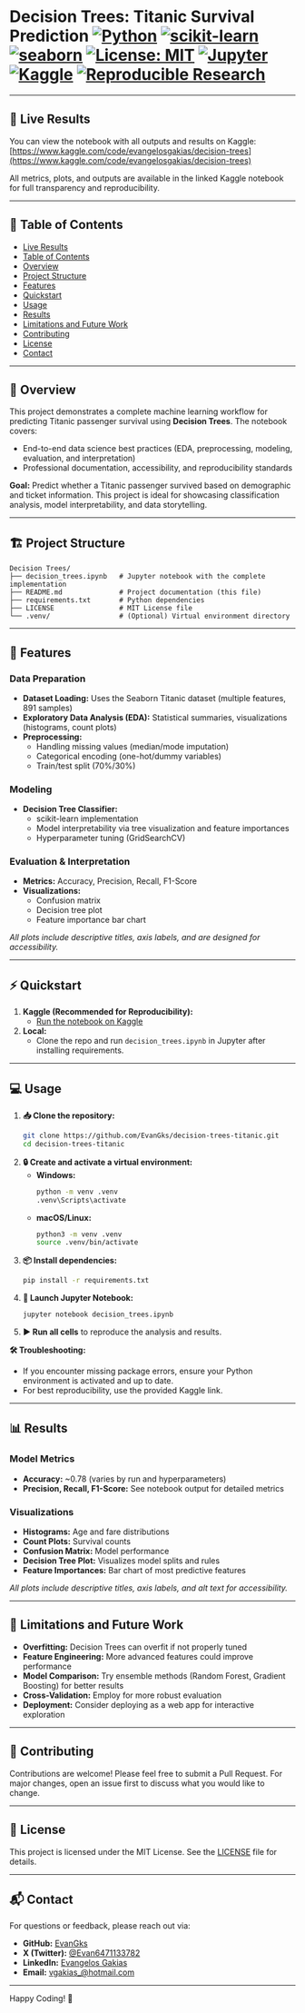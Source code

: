# Decision Trees: Titanic Survival Prediction  [![Python](https://img.shields.io/badge/Python-3.8%2B-blue.svg)](https://www.python.org/) [![scikit-learn](https://img.shields.io/badge/scikit--learn-0.24%2B-f7931e?logo=scikit-learn&logoColor=white)](https://scikit-learn.org/stable/) [![seaborn](https://img.shields.io/badge/seaborn-0.11%2B-4c8cbf?logo=seaborn&logoColor=white)](https://seaborn.pydata.org/) [![License: MIT](https://img.shields.io/badge/License-MIT-yellow.svg)](./LICENSE) [![Jupyter](https://img.shields.io/badge/Jupyter-Notebook-orange.svg)](https://jupyter.org/) [![Kaggle](https://img.shields.io/badge/Kaggle-Notebook-blue.svg)](https://www.kaggle.com/code/evangelosgakias/decision-trees) [![Reproducible Research](https://img.shields.io/badge/Reproducible-Yes-brightgreen.svg)](https://www.kaggle.com/code/evangelosgakias/decision-trees)

---

## 🚀 Live Results

You can view the notebook with all outputs and results on Kaggle:
[https://www.kaggle.com/code/evangelosgakias/decision-trees](https://www.kaggle.com/code/evangelosgakias/decision-trees)

All metrics, plots, and outputs are available in the linked Kaggle notebook for full transparency and reproducibility.

---

## 📑 Table of Contents
- [Live Results](#-live-results)
- [Table of Contents](#-table-of-contents)
- [Overview](#-overview)
- [Project Structure](#-project-structure)
- [Features](#-features)
- [Quickstart](#-quickstart)
- [Usage](#-usage)
- [Results](#-results)
- [Limitations and Future Work](#-limitations-and-future-work)
- [Contributing](#-contributing)
- [License](#-license)
- [Contact](#-contact)

---

## 📝 Overview

This project demonstrates a complete machine learning workflow for predicting Titanic passenger survival using **Decision Trees**. The notebook covers:
- End-to-end data science best practices (EDA, preprocessing, modeling, evaluation, and interpretation)
- Professional documentation, accessibility, and reproducibility standards

**Goal:** Predict whether a Titanic passenger survived based on demographic and ticket information. This project is ideal for showcasing classification analysis, model interpretability, and data storytelling.

---

## 🏗️ Project Structure

```
Decision Trees/
├── decision_trees.ipynb   # Jupyter notebook with the complete implementation
├── README.md              # Project documentation (this file)
├── requirements.txt       # Python dependencies
├── LICENSE                # MIT License file
└── .venv/                 # (Optional) Virtual environment directory
```

---

## 🚀 Features

### Data Preparation
- **Dataset Loading:** Uses the Seaborn Titanic dataset (multiple features, 891 samples)
- **Exploratory Data Analysis (EDA):** Statistical summaries, visualizations (histograms, count plots)
- **Preprocessing:**
  - Handling missing values (median/mode imputation)
  - Categorical encoding (one-hot/dummy variables)
  - Train/test split (70%/30%)

### Modeling
- **Decision Tree Classifier:**
  - scikit-learn implementation
  - Model interpretability via tree visualization and feature importances
  - Hyperparameter tuning (GridSearchCV)

### Evaluation & Interpretation
- **Metrics:** Accuracy, Precision, Recall, F1-Score
- **Visualizations:**
  - Confusion matrix
  - Decision tree plot
  - Feature importance bar chart

*All plots include descriptive titles, axis labels, and are designed for accessibility.*

---

## ⚡ Quickstart

1. **Kaggle (Recommended for Reproducibility):**
   - [Run the notebook on Kaggle](https://www.kaggle.com/code/evangelosgakias/decision-trees)
2. **Local:**
   - Clone the repo and run `decision_trees.ipynb` in Jupyter after installing requirements.

---

## 💻 Usage

1. **📥 Clone the repository:**
   ```bash
   git clone https://github.com/EvanGks/decision-trees-titanic.git
   cd decision-trees-titanic
   ```
2. **🔒 Create and activate a virtual environment:**
   - **Windows:**
     ```bash
     python -m venv .venv
     .venv\Scripts\activate
     ```
   - **macOS/Linux:**
     ```bash
     python3 -m venv .venv
     source .venv/bin/activate
     ```
3. **📦 Install dependencies:**
   ```bash
   pip install -r requirements.txt
   ```
4. **🚀 Launch Jupyter Notebook:**
   ```bash
   jupyter notebook decision_trees.ipynb
   ```
5. **▶️ Run all cells** to reproduce the analysis and results.

**🛠️ Troubleshooting:**
- If you encounter missing package errors, ensure your Python environment is activated and up to date.
- For best reproducibility, use the provided Kaggle link.

---

## 📊 Results

### Model Metrics
- **Accuracy:** ~0.78 (varies by run and hyperparameters)
- **Precision, Recall, F1-Score:** See notebook output for detailed metrics

### Visualizations
- **Histograms:** Age and fare distributions
- **Count Plots:** Survival counts
- **Confusion Matrix:** Model performance
- **Decision Tree Plot:** Visualizes model splits and rules
- **Feature Importances:** Bar chart of most predictive features

*All plots include descriptive titles, axis labels, and alt text for accessibility.*

---

## 📝 Limitations and Future Work

- **Overfitting:** Decision Trees can overfit if not properly tuned
- **Feature Engineering:** More advanced features could improve performance
- **Model Comparison:** Try ensemble methods (Random Forest, Gradient Boosting) for better results
- **Cross-Validation:** Employ for more robust evaluation
- **Deployment:** Consider deploying as a web app for interactive exploration

---

## 🤝 Contributing

Contributions are welcome! Please feel free to submit a Pull Request. For major changes, open an issue first to discuss what you would like to change.

---

## 📝 License

This project is licensed under the MIT License. See the [LICENSE](./LICENSE) file for details.

---

## 📬 Contact

For questions or feedback, please reach out via:
- **GitHub:** [EvanGks](https://github.com/EvanGks)
- **X (Twitter):** [@Evan6471133782](https://x.com/Evan6471133782)
- **LinkedIn:** [Evangelos Gakias](https://www.linkedin.com/in/evangelos-gakias-346a9072)
- **Email:** [vgakias_@hotmail.com](mailto:vgakias_@hotmail.com)

---

Happy Coding! 🚢
